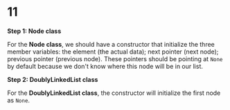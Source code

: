 # 11

**Step 1: Node class**

For the **Node class**, we should have a constructor that initialize the three member variables: the element \(the actual data\); next pointer \(next node\); previous pointer \(previous node\). These pointers should be pointing at `None` by default because we don't know where this node will be in our list.

**Step 2: DoublyLinkedList class**

For the **DoublyLinkedList class**, the constructor will initialize the first node as `None`.

